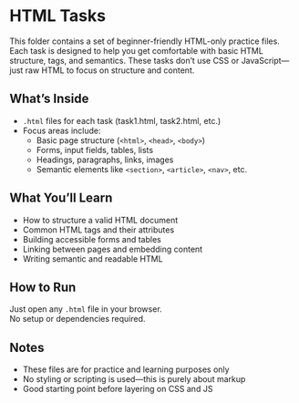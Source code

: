 # HTML Tasks

This folder contains a set of beginner-friendly HTML-only practice files. Each task is designed to help you get comfortable with basic HTML structure, tags, and semantics. These tasks don’t use CSS or JavaScript—just raw HTML to focus on structure and content.

## What’s Inside

- `.html` files for each task (task1.html, task2.html, etc.)
- Focus areas include:
  - Basic page structure (`<html>`, `<head>`, `<body>`)
  - Forms, input fields, tables, lists
  - Headings, paragraphs, links, images
  - Semantic elements like `<section>`, `<article>`, `<nav>`, etc.

## What You’ll Learn

- How to structure a valid HTML document
- Common HTML tags and their attributes
- Building accessible forms and tables
- Linking between pages and embedding content
- Writing semantic and readable HTML

## How to Run

Just open any `.html` file in your browser.  
No setup or dependencies required.

## Notes

- These files are for practice and learning purposes only
- No styling or scripting is used—this is purely about markup
- Good starting point before layering on CSS and JS

